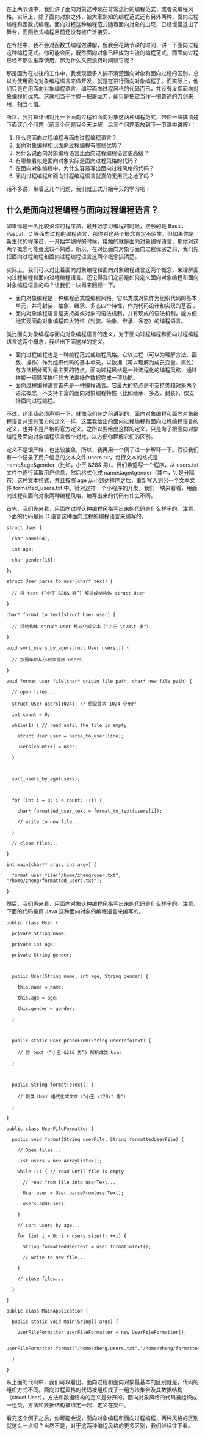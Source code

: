 在上两节课中，我们讲了面向对象这种现在非常流行的编程范式，或者说编程风格。实际上，除了面向对象之外，被大家熟知的编程范式还有另外两种，面向过程编程和函数式编程。面向过程这种编程范式随着面向对象的出现，已经慢慢退出了舞台，而函数式编程目前还没有被广泛接受。

在专栏中，我不会对函数式编程做讲解，但我会花两节课的时间，讲一下面向过程这种编程范式。你可能会问，既然面向对象已经成为主流的编程范式，而面向过程已经不那么推荐使用，那为什么又要浪费时间讲它呢？

那是因为在过往的工作中，我发现很多人搞不清楚面向对象和面向过程的区别，总以为使用面向对象编程语言来做开发，就是在进行面向对象编程了。而实际上，他们只是在用面向对象编程语言，编写面向过程风格的代码而已，并没有发挥面向对象编程的优势。这就相当于手握一把屠龙刀，却只是把它当作一把普通的刀剑来用，相当可惜。

所以，我打算详细对比一下面向过程和面向对象这两种编程范式，带你一块搞清楚下面这几个问题（前三个问题我今天讲解，后三个问题我放到下一节课中讲解）：

1. 什么是面向过程编程与面向过程编程语言？
2. 面向对象编程相比面向过程编程有哪些优势？
3. 为什么说面向对象编程语言比面向过程编程语言更高级？
4. 有哪些看似是面向对象实际是面向过程风格的代码？
5. 在面向对象编程中，为什么容易写出面向过程风格的代码？
6. 面向过程编程和面向过程编程语言就真的无用武之地了吗？

话不多说，带着这几个问题，我们就正式开始今天的学习吧！

## 什么是面向过程编程与面向过程编程语言？

如果你是一名比较资深的程序员，最开始学习编程的时候，接触的是 Basic、Pascal、C 等面向过程的编程语言，那你对这两个概念肯定不陌生。但如果你是新生代的程序员，一开始学编程的时候，接触的就是面向对象编程语言，那你对这两个概念可能会比较不熟悉。所以，在对比面向对象与面向过程优劣之前，我们先把面向过程编程和面向过程编程语言这两个概念搞清楚。

实际上，我们可以对比着面向对象编程和面向对象编程语言这两个概念，来理解面向过程编程和面向过程编程语言。还记得我们之前是如何定义面向对象编程和面向对象编程语言的吗？让我们一块再来回顾一下。

- 面向对象编程是一种编程范式或编程风格。它以类或对象作为组织代码的基本单元，并将封装、抽象、继承、多态四个特性，作为代码设计和实现的基石 。
- 面向对象编程语言是支持类或对象的语法机制，并有现成的语法机制，能方便地实现面向对象编程四大特性（封装、抽象、继承、多态）的编程语言。

类比面向对象编程与面向对象编程语言的定义，对于面向过程编程和面向过程编程语言这两个概念，我给出下面这样的定义。

- 面向过程编程也是一种编程范式或编程风格。它以过程（可以为理解方法、函数、操作）作为组织代码的基本单元，以数据（可以理解为成员变量、属性）与方法相分离为最主要的特点。面向过程风格是一种流程化的编程风格，通过拼接一组顺序执行的方法来操作数据完成一项功能。
- 面向过程编程语言首先是一种编程语言。它最大的特点是不支持类和对象两个语法概念，不支持丰富的面向对象编程特性（比如继承、多态、封装），仅支持面向过程编程。

不过，这里我必须声明一下，就像我们在之前讲到的，面向对象编程和面向对象编程语言并没有官方的定义一样，这里我给出的面向过程编程和面向过程编程语言的定义，也并不是严格的官方定义。之所以要给出这样的定义，只是为了跟面向对象编程及面向对象编程语言做个对比，以方便你理解它们的区别。

定义不是很严格，也比较抽象，所以，我再用一个例子进一步解释一下。假设我们有一个记录了用户信息的文本文件 users.txt，每行文本的格式是 name&age&gender（比如，小王 &28& 男）。我们希望写一个程序，从 users.txt 文件中逐行读取用户信息，然后格式化成 name\tage\tgender（其中，\t 是分隔符）这种文本格式，并且按照 age 从小到达排序之后，重新写入到另一个文本文件 formatted_users.txt 中。针对这样一个小程序的开发，我们一块来看看，用面向过程和面向对象两种编程风格，编写出来的代码有什么不同。

首先，我们先来看，用面向过程这种编程风格写出来的代码是什么样子的。注意，下面的代码是用 C 语言这种面向过程的编程语言来编写的。

```
struct User {

  char name[64];

  int age;

  char gender[16];

};

struct User parse_to_user(char* text) {

  // 将 text (“小王 &28& 男”) 解析成结构体 struct User

}

char* format_to_text(struct User user) {

  // 将结构体 struct User 格式化成文本（"小王 \t28\t 男"）

}

void sort_users_by_age(struct User users[]) {

  // 按照年龄从小到大排序 users

}

void format_user_file(char* origin_file_path, char* new_file_path) {

  // open files...

  struct User users[1024]; // 假设最大 1024 个用户

  int count = 0;

  while(1) { // read until the file is empty

​    struct User user = parse_to_user(line);

​    users[count++] = user;

  }



  sort_users_by_age(users);



  for (int i = 0; i < count; ++i) {

​    char* formatted_user_text = format_to_text(users[i]);

​    // write to new file...

  }

  // close files...

}

int main(char** args, int argv) {

  format_user_file("/home/zheng/user.txt", "/home/zheng/formatted_users.txt");

}
```

然后，我们再来看，用面向对象这种编程风格写出来的代码是什么样子的。注意，下面的代码是用 Java 这种面向对象的编程语言来编写的。

```
public class User {

  private String name;

  private int age;

  private String gender;



  public User(String name, int age, String gender) {

​    this.name = name;

​    this.age = age;

​    this.gender = gender;

  }



  public static User praseFrom(String userInfoText) {

​    // 将 text (“小王 &28& 男”) 解析成类 User

  }



  public String formatToText() {

​    // 将类 User 格式化成文本（"小王 \t28\t 男"）

  }

}

public class UserFileFormatter {

  public void format(String userFile, String formattedUserFile) {

​    // Open files...

​    List users = new ArrayList<>();

​    while (1) { // read until file is empty

​      // read from file into userText...

​      User user = User.parseFrom(userText);

​      users.add(user);

​    }

​    // sort users by age...

​    for (int i = 0; i < users.size(); ++i) {

​      String formattedUserText = user.formatToText();

​      // write to new file...

​    }

​    // close files...

  }

}

public class MainApplication {

  public static void main(Sring[] args) {

​    UserFileFormatter userFileFormatter = new UserFileFormatter();

​    userFileFormatter.format("/home/zheng/users.txt","/home/zheng/formatted_users.txt");

  }

}
```

从上面的代码中，我们可以看出，面向过程和面向对象最基本的区别就是，代码的组织方式不同。面向过程风格的代码被组织成了一组方法集合及其数据结构（struct User），方法和数据结构的定义是分开的。面向对象风格的代码被组织成一组类，方法和数据结构被绑定一起，定义在类中。

看完这个例子之后，你可能会说，面向对象编程和面向过程编程，两种风格的区别就这么一点吗？当然不是，对于这两种编程风格的更多区别，我们继续往下看。
